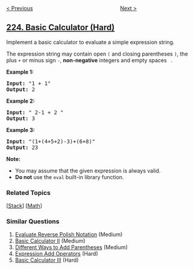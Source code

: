 <!--|This file generated by command(leetcode description); DO NOT EDIT.    |-->
<!--+----------------------------------------------------------------------+-->
<!--|@author    openset <openset.wang@gmail.com>                           |-->
<!--|@link      https://github.com/openset                                 |-->
<!--|@home      https://github.com/tonymontaro/leetcode-hints                        |-->
<!--+----------------------------------------------------------------------+-->

[< Previous](https://github.com/tonymontaro/leetcode-hints/tree/master/problems/rectangle-area "Rectangle Area")
　　　　　　　　　　　　　　　　
[Next >](https://github.com/tonymontaro/leetcode-hints/tree/master/problems/implement-stack-using-queues "Implement Stack using Queues")

## [224. Basic Calculator (Hard)](https://leetcode.com/problems/basic-calculator "基本计算器")

<p>Implement a basic calculator to evaluate a simple expression string.</p>

<p>The expression string may contain open <code>(</code> and closing parentheses <code>)</code>, the plus <code>+</code> or minus sign <code>-</code>, <b>non-negative</b> integers and empty spaces <code> </code>.</p>

<p><strong>Example 1:</strong></p>

<pre>
<strong>Input:</strong> &quot;1 + 1&quot;
<strong>Output:</strong> 2
</pre>

<p><strong>Example 2:</strong></p>

<pre>
<strong>Input:</strong> &quot; 2-1 + 2 &quot;
<strong>Output:</strong> 3</pre>

<p><strong>Example 3:</strong></p>

<pre>
<strong>Input:</strong> &quot;(1+(4+5+2)-3)+(6+8)&quot;
<strong>Output:</strong> 23</pre>
<b>Note:</b>

<ul>
	<li>You may assume that the given expression is always valid.</li>
	<li><b>Do not</b> use the <code>eval</code> built-in library function.</li>
</ul>

### Related Topics
  [[Stack](https://github.com/tonymontaro/leetcode-hints/tree/master/tag/stack/README.md)]
  [[Math](https://github.com/tonymontaro/leetcode-hints/tree/master/tag/math/README.md)]

### Similar Questions
  1. [Evaluate Reverse Polish Notation](https://github.com/tonymontaro/leetcode-hints/tree/master/problems/evaluate-reverse-polish-notation) (Medium)
  1. [Basic Calculator II](https://github.com/tonymontaro/leetcode-hints/tree/master/problems/basic-calculator-ii) (Medium)
  1. [Different Ways to Add Parentheses](https://github.com/tonymontaro/leetcode-hints/tree/master/problems/different-ways-to-add-parentheses) (Medium)
  1. [Expression Add Operators](https://github.com/tonymontaro/leetcode-hints/tree/master/problems/expression-add-operators) (Hard)
  1. [Basic Calculator III](https://github.com/tonymontaro/leetcode-hints/tree/master/problems/basic-calculator-iii) (Hard)
